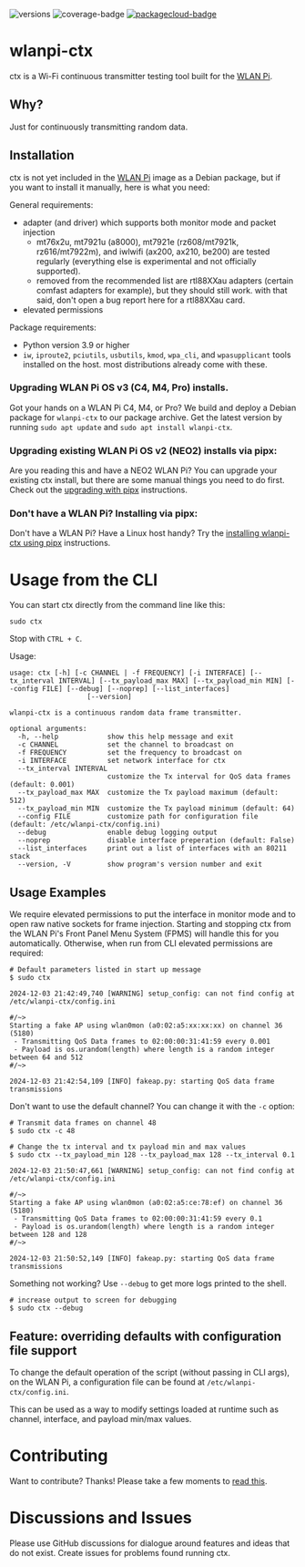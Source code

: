 ![versions](docs/images/ctx-pybadge-w-logo.svg) ![coverage-badge](coverage.svg) [![packagecloud-badge](https://img.shields.io/badge/deb-packagecloud.io-844fec.svg)](https://packagecloud.io/)

# wlanpi-ctx

ctx is a Wi-Fi continuous transmitter testing tool built for the [WLAN Pi](https://github.com/WLAN-Pi/).

## Why?

Just for continuously transmitting random data.

## Installation

ctx is not yet included in the [WLAN Pi](https://github.com/WLAN-Pi/) image as a Debian package, but if you want to install it manually, here is what you need:

General requirements:

- adapter (and driver) which supports both monitor mode and packet injection
  - mt76x2u, mt7921u (a8000), mt7921e (rz608/mt7921k, rz616/mt7922m), and iwlwifi (ax200, ax210, be200) are tested regularly (everything else is experimental and not officially supported).
  - removed from the recommended list are rtl88XXau adapters (certain comfast adapters for example), but they should still work. with that said, don't open a bug report here for a rtl88XXau card.
- elevated permissions

Package requirements:

- Python version 3.9 or higher
- `iw`, `iproute2`, `pciutils`, `usbutils`, `kmod`, `wpa_cli`, and `wpasupplicant` tools installed on the host. most distributions already come with these.

### Upgrading WLAN Pi OS v3 (C4, M4, Pro) installs.

Got your hands on a WLAN Pi C4, M4, or Pro? We build and deploy a Debian package for `wlanpi-ctx` to our package archive. Get the latest version by running `sudo apt update` and `sudo apt install wlanpi-ctx`.

### Upgrading existing WLAN Pi OS v2 (NEO2) installs via pipx:

Are you reading this and have a NEO2 WLAN Pi? You can upgrade your existing ctx install, but there are some manual things you need to do first. Check out the [upgrading with pipx](UPGRADING_WITH_PIPX.md) instructions.

### Don't have a WLAN Pi? Installing via pipx:

Don't have a WLAN Pi? Have a Linux host handy? Try the [installing wlanpi-ctx using pipx](INSTALLING_WITH_PIPX.md) instructions.

# Usage from the CLI

You can start ctx directly from the command line like this:

```
sudo ctx
```

Stop with `CTRL + C`.

Usage:

```
usage: ctx [-h] [-c CHANNEL | -f FREQUENCY] [-i INTERFACE] [--tx_interval INTERVAL] [--tx_payload_max MAX] [--tx_payload_min MIN] [--config FILE] [--debug] [--noprep] [--list_interfaces]
                   [--version]

wlanpi-ctx is a continuous random data frame transmitter.

optional arguments:
  -h, --help            show this help message and exit
  -c CHANNEL            set the channel to broadcast on
  -f FREQUENCY          set the frequency to broadcast on
  -i INTERFACE          set network interface for ctx
  --tx_interval INTERVAL
                        customize the Tx interval for QoS data frames (default: 0.001)
  --tx_payload_max MAX  customize the Tx payload maximum (default: 512)
  --tx_payload_min MIN  customize the Tx payload minimum (default: 64)
  --config FILE         customize path for configuration file (default: /etc/wlanpi-ctx/config.ini)
  --debug               enable debug logging output
  --noprep              disable interface preperation (default: False)
  --list_interfaces     print out a list of interfaces with an 80211 stack
  --version, -V         show program's version number and exit
```

## Usage Examples

We require elevated permissions to put the interface in monitor mode and to open raw native sockets for frame injection. Starting and stopping ctx from the WLAN Pi's Front Panel Menu System (FPMS) will handle this for you automatically. Otherwise, when run from CLI elevated permissions are required:

```
# Default parameters listed in start up message
$ sudo ctx

2024-12-03 21:42:49,740 [WARNING] setup_config: can not find config at /etc/wlanpi-ctx/config.ini

#/~>
Starting a fake AP using wlan0mon (a0:02:a5:xx:xx:xx) on channel 36 (5180)
 - Transmitting QoS Data frames to 02:00:00:31:41:59 every 0.001
 - Payload is os.urandom(length) where length is a random integer between 64 and 512
#/~>

2024-12-03 21:42:54,109 [INFO] fakeap.py: starting QoS data frame transmissions
```

Don't want to use the default channel? You can change it with the `-c` option:

```
# Transmit data frames on channel 48
$ sudo ctx -c 48
```

```
# Change the tx interval and tx payload min and max values
$ sudo ctx --tx_payload_min 128 --tx_payload_max 128 --tx_interval 0.1

2024-12-03 21:50:47,661 [WARNING] setup_config: can not find config at /etc/wlanpi-ctx/config.ini

#/~>
Starting a fake AP using wlan0mon (a0:02:a5:ce:78:ef) on channel 36 (5180)
 - Transmitting QoS Data frames to 02:00:00:31:41:59 every 0.1
 - Payload is os.urandom(length) where length is a random integer between 128 and 128
#/~>

2024-12-03 21:50:52,149 [INFO] fakeap.py: starting QoS data frame transmissions
```

Something not working? Use `--debug` to get more logs printed to the shell.

```
# increase output to screen for debugging
$ sudo ctx --debug
```

## Feature: overriding defaults with configuration file support

To change the default operation of the script (without passing in CLI args), on the WLAN Pi, a configuration file can be found at `/etc/wlanpi-ctx/config.ini`. 

This can be used as a way to modify settings loaded at runtime such as channel, interface, and payload min/max values. 

# Contributing

Want to contribute? Thanks! Please take a few moments to [read this](CONTRIBUTING.md).

# Discussions and Issues

Please use GitHub discussions for dialogue around features and ideas that do not exist. Create issues for problems found running ctx.
